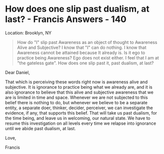 # How does one slip past dualism, at last? - Francis Answers - 140

Location: Brooklyn, NY


>How do "I" slip past Awareness as an object of thought to Awareness Alive and Subjective? I know that "I" can do nothing. I know that Awareness cannot be attained because It already is. Is it ego to practice being Awareness? Ego does not exist either. I feel that I am at "the gateless gate". How does one slip past it, past dualism, at last?

Dear Daniel,

That which is perceiving these words right now is awareness alive and subjective. It is ignorance to practice being what we already are, and it is also ignorance to believe that this alive and subjective awareness that we are is limited in time and space. Whenever we are not subjected to this belief there is nothing to do, but whenever we believe to be a separate entity, a separate doer, thinker, decider, perceiver, we can investigate the evidence, if any, that supports this belief. That will take us past dualism, for the time being, and leave us in welcoming, our natural state. We have to resume this investigation on all levels every time we relapse into ignorance until we abide past dualism, at last.

Love,

Francis

